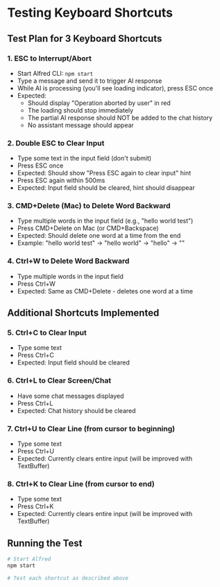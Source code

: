 # Testing Keyboard Shortcuts

## Test Plan for 3 Keyboard Shortcuts

### 1. ESC to Interrupt/Abort
- Start Alfred CLI: `npm start`
- Type a message and send it to trigger AI response
- While AI is processing (you'll see loading indicator), press ESC once
- Expected:
  - Should display "Operation aborted by user" in red
  - The loading should stop immediately
  - The partial AI response should NOT be added to the chat history
  - No assistant message should appear

### 2. Double ESC to Clear Input
- Type some text in the input field (don't submit)
- Press ESC once
- Expected: Should show "Press ESC again to clear input" hint
- Press ESC again within 500ms
- Expected: Input field should be cleared, hint should disappear

### 3. CMD+Delete (Mac) to Delete Word Backward
- Type multiple words in the input field (e.g., "hello world test")
- Press CMD+Delete on Mac (or CMD+Backspace)
- Expected: Should delete one word at a time from the end
- Example: "hello world test" → "hello world" → "hello" → ""

### 4. Ctrl+W to Delete Word Backward
- Type multiple words in the input field
- Press Ctrl+W
- Expected: Same as CMD+Delete - deletes one word at a time

## Additional Shortcuts Implemented

### 5. Ctrl+C to Clear Input
- Type some text
- Press Ctrl+C
- Expected: Input field should be cleared

### 6. Ctrl+L to Clear Screen/Chat
- Have some chat messages displayed
- Press Ctrl+L
- Expected: Chat history should be cleared

### 7. Ctrl+U to Clear Line (from cursor to beginning)
- Type some text
- Press Ctrl+U
- Expected: Currently clears entire input (will be improved with TextBuffer)

### 8. Ctrl+K to Clear Line (from cursor to end)
- Type some text
- Press Ctrl+K
- Expected: Currently clears entire input (will be improved with TextBuffer)

## Running the Test
```bash
# Start Alfred
npm start

# Test each shortcut as described above
```